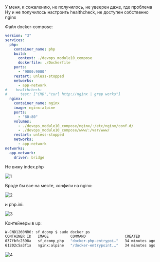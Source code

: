 У меня, к сожалению, не получилось, не увеерен даже, где проблема
Ну и не получилось настроить healthcheck, не доступен собственно nginx

Файл docker-compose:
```yaml
version: "3"
services:
  php:
    container_name: php
    build:
      context: ./devops_module10_compose
      dockerfile: ./Dockerfile
    ports: 
      - "9000:9000"
    restart: unless-stopped
    networks:
      - app-network
#    healthcheck:
#      test: ["CMD","curl http://nginx | grep works"]
  nginx:
    container_name: nginx
    image: nginx:alpine
    ports:
      - "80:80"
    volumes:
      - ./devops_module10_compose/nginx/:/etc/nginx/conf.d/
      - ./devops_module10_compose/www/:/var/www/
    restart: unless-stopped
    networks:
      - app-network
networks:
  app-network:
    driver: bridge
```

Не вижу index.php

![1](file_not_found.png)

Вроде бы все на месте, конфиги на nginx:

![2](nginx_configs.JPG)

и php.ini:

![3](php_configs.JPG)

Контейнеры в up:

```bash
W-CND1260NR6: sf_dcomp $ sudo docker ps
CONTAINER ID   IMAGE          COMMAND                  CREATED          STATUS          PORTS                                       NAMES
037fbfc2398a   sf_dcomp_php   "docker-php-entrypoi…"   34 minutes ago   Up 34 minutes   0.0.0.0:9000->9000/tcp, :::9000->9000/tcp   php
61202c5a3f1a   nginx:alpine   "/docker-entrypoint.…"   34 minutes ago   Up 34 minutes   0.0.0.0:80->80/tcp, :::80->80/tcp           nginx
```
![4](ss_plantu.JPG)